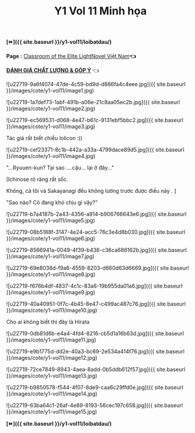 ﻿---
layout: post
title: Y1 Vol 11 Minh họa
permalink: /y1-vol11/minhhoa/
---

**[⏩]({{ site.baseurl }}/y1-vol11/loibatdau/)**

**Page :** [Classroom of the Elite LightNovel Việt Nam](http://facebook.com/Classroom.of.the.Elite.VN)**👈**

[**ĐÁNH GIÁ CHẤT LƯỢNG & GÓP Ý**](https://bit.ly/danhgiagopy) 👈

![u22719-9a6f4074-47de-4c59-bd9d-d866fa4c4eee.jpg]({{ site.baseurl }}/images/cote/y1-vol11/image1.jpg)

![u22719-1a7def73-1abf-491b-a06e-21c8aa05ec2b.jpg]({{ site.baseurl }}/images/cote/y1-vol11/image2.jpg)

![u22719-ec569531-d068-4e47-b61c-9131ebf5bbc2.jpg]({{ site.baseurl }}/images/cote/y1-vol11/image3.jpg)

Tác giả rất biết chiều lolicon :))

![u22719-cef23371-8c1b-442a-a33a-4799dace89d5.jpg]({{ site.baseurl }}/images/cote/y1-vol11/image4.jpg)

\"\...Ryuuen-kun? Tại sao \....cậu\... lại ở đây\...\"

\[Ichinose rõ ràng rất sốc.

Không, cả tôi và Sakayanagi đều không lường trước được điều này . \]

\"Sao nào? Cô đang khó chịu gì vậy?\"

![u22719-b7a4187b-2a43-4356-a914-b906766643e6.jpg]({{ site.baseurl }}/images/cote/y1-vol11/image5.jpg)

![u22719-08b5188f-3147-4e24-acc5-76c3e4d8b030.jpg]({{ site.baseurl }}/images/cote/y1-vol11/image6.jpg)

![u22719-8566941a-0049-4f39-b436-c36ca686162b.jpg]({{ site.baseurl }}/images/cote/y1-vol11/image7.jpg)

![u22719-69e8038d-f9a6-4559-8203-d660d63d6669.jpg]({{ site.baseurl }}/images/cote/y1-vol11/image8.jpg)

![u22719-f676b4df-4837-4c1c-83a6-19b955da01a6.jpg]({{ site.baseurl }}/images/cote/y1-vol11/image9.jpg)

![u22719-40a40951-0f7c-4b45-8e47-c499ac487c76.jpg]({{ site.baseurl }}/images/cote/y1-vol11/image10.jpg)

Cho ai không biết thì đây là Hirata

![u22719-0db81d6b-e4a4-4fd4-8216-cb5d1a16b63d.jpg]({{ site.baseurl }}/images/cote/y1-vol11/image11.jpg)

![u22719-e9b1775d-dd2e-40a3-bc69-2e534a414f76.jpg]({{ site.baseurl }}/images/cote/y1-vol11/image12.jpg)

![u22719-72ce7849-8943-4aea-8add-0b5ddb612f57.jpg]({{ site.baseurl }}/images/cote/y1-vol11/image13.jpg)

![u22719-b9850578-f544-4f07-8de9-caa6c29ffd0e.jpg]({{ site.baseurl }}/images/cote/y1-vol11/image14.jpg)

![u22719-63ba64c1-26af-4e89-8193-56cec197c658.jpg]({{ site.baseurl }}/images/cote/y1-vol11/image15.jpg)

**[⏩]({{ site.baseurl }}/y1-vol11/loibatdau/)**
